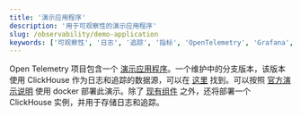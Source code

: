 ```yaml
---
title: '演示应用程序'
description: '用于可观察性的演示应用程序'
slug: /observability/demo-application
keywords: ['可观察性', '日志', '追踪', '指标', 'OpenTelemetry', 'Grafana', 'OTel']
---
```


Open Telemetry 项目包含一个 [演示应用程序](https://opentelemetry.io/docs/demo/)。一个维护中的分支版本，该版本使用 ClickHouse 作为日志和追踪的数据源，可以在 [这里](https://github.com/ClickHouse/opentelemetry-demo) 找到。可以按照 [官方演示说明](https://opentelemetry.io/docs/demo/docker-deployment/) 使用 docker 部署此演示。除了 [现有组件](https://opentelemetry.io/docs/demo/collector-data-flow-dashboard/) 之外，还将部署一个 ClickHouse 实例，并用于存储日志和追踪。
